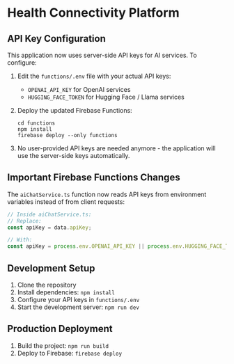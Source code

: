 # Health Connectivity Platform

## API Key Configuration

This application now uses server-side API keys for AI services. To configure:

1. Edit the `functions/.env` file with your actual API keys:
   - `OPENAI_API_KEY` for OpenAI services
   - `HUGGING_FACE_TOKEN` for Hugging Face / Llama services

2. Deploy the updated Firebase Functions:
   ```
   cd functions
   npm install
   firebase deploy --only functions
   ```

3. No user-provided API keys are needed anymore - the application will use the server-side keys automatically.

## Important Firebase Functions Changes

The `aiChatService.ts` function now reads API keys from environment variables instead of from client requests:

```typescript
// Inside aiChatService.ts:
// Replace:
const apiKey = data.apiKey;

// With:
const apiKey = process.env.OPENAI_API_KEY || process.env.HUGGING_FACE_TOKEN;
```

## Development Setup

1. Clone the repository
2. Install dependencies: `npm install`
3. Configure your API keys in `functions/.env`
4. Start the development server: `npm run dev`

## Production Deployment

1. Build the project: `npm run build`
2. Deploy to Firebase: `firebase deploy`
